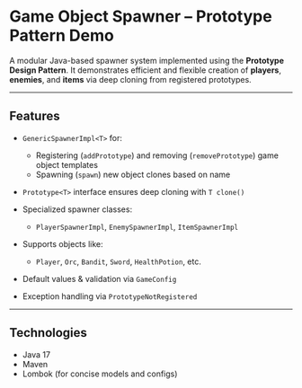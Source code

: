 # Game Object Spawner – Prototype Pattern Demo

A modular Java-based spawner system implemented using the **Prototype Design Pattern**.
It demonstrates efficient and flexible creation of **players**, **enemies**, and **items** via deep cloning from registered prototypes.

---

## Features

* `GenericSpawnerImpl<T>` for:

    * Registering (`addPrototype`) and removing (`removePrototype`) game object templates
    * Spawning (`spawn`) new object clones based on name
* `Prototype<T>` interface ensures deep cloning with `T clone()`
* Specialized spawner classes:

    * `PlayerSpawnerImpl`, `EnemySpawnerImpl`, `ItemSpawnerImpl`
* Supports objects like:

    * `Player`, `Orc`, `Bandit`, `Sword`, `HealthPotion`, etc.
* Default values & validation via `GameConfig`
* Exception handling via `PrototypeNotRegistered`

---

## Technologies

* Java 17
* Maven
* Lombok (for concise models and configs)
